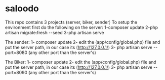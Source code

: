 # saloodo
This repo contains 3 projects (server, biker, sender)
To setup the environment first do the following on the server:
 1-composer update
 2-php artisan migrate:fresh --seed
 3-php artisan serve
 
The sender: 
  1- composer update
  2- edit the (app/config/global.php) file and put the server path, in our case its (http://127.0.0.1/)
  3- php artisan serve --port=8080 (any other port than the server's)
  
The Biker: 
  1- composer update
  2- edit the (app/config/global.php) file and put the server path, in our case its (http://127.0.0.1/)
  3- php artisan serve --port=8090 (any other port than the server's)
